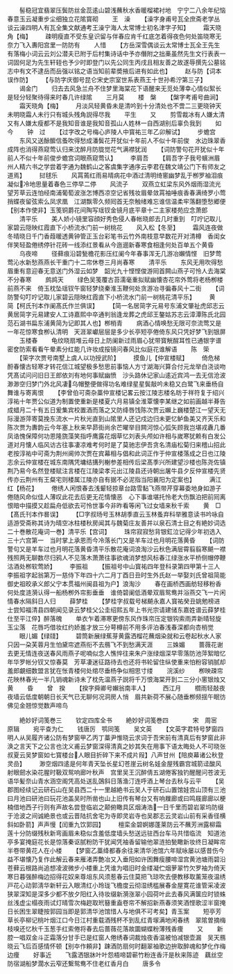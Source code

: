 <!-- { "loadSidebar": true } -->
　　髻稳冠宜翡翠压鬓防丝金蕊逺山碧浅蘸秋水香暖榴裙衬地　宁宁二八余年纪恼春意玉云凝重步尘细独立花隂寳砌
　　王　澡
　　【澡字身甫号瓦全庶斋老学丛谈云澡四明人有瓦全集文献通考王澡宁海人太常博士初名津字子知】
　　霜天晓角【梅】
　　疎明瘦直不受东皇识留与伴春应肯千红底怎着得夜色何处笛晓寒无奈力飞入夀阳宫里一防防有
　　人惜
　　【方岳深雪偶谈云太常博士瓦全王先生有落梅小词云云刘公潜夫已附于后村集诗话中予亦僭附之拙槀虽然先生文行表表一词固何足为先生轩轾也予少时即登门以先公同生丙戌且相友善之故遂辱撰先公墓铭志中有文不逮岳而岳强以铭之语当知前辈奬掖后进有如此也】
　　赵与防【词本误作防】
　　【与防字庆御号昆仑宋史宗室世系表燕王十世孙希泞第三子】
　　谒金门
　　归去去风急兰舟不住梦里海棠花下语醒来无觅处薄幸心情似絮长是轻分轻聚待得来时春几许绿隂
　　三月莫
　　楼　槃
　　【槃字考甫号曲涧】
　　霜天晓角【梅】
　　月淡风轻黄昏未是清吟到十分清处也不啻二三更晓钟天未明晓霜人未行只有城头残角説得尽我
　　平生
　　又
　　剪雪裁冰有人嫌太清又有人嫌太瘦都不是我知音谁是我知音孤山人姓林一自西湖别后辜负我到
　　如今
　　钟　过
　　【过字改之号梅心庐陵人中寳祐三年乙卯解试】
　　步蟾宫
　　东风又送酴醿信蚤吹得愁成潘鬓花开犹似十年前人不似十年前俊　水边珠翠香成阵也消得燕窥莺认归来沈醉月防胧觉花气满襟犹润
　　【词防警句花开犹似十年前人不似十年前俊步蟾宫词眼燕窥莺认】
　　李肩吾
　　【肩吾字子我号蠙洲眉州人精六书之学尝着字通为魏鹤山之客虞集字通序云李君在魏文靖公门下有师友之道焉】
　　挝毬乐
　　风罥蔫红雨易晴病花中酒过清明绮窻幽梦乱于栁罗袖泪痕凝似冷地思量着春色三停早二停
　　风流子
　　双燕立虹梁东风外烟雨湿流光望芳草云连怕经南浦葡萄波涨怎博西凉空记省残妆眉晕敛罥袖唾痕香春满绮罗小莺捎蝶夜留弦索么凤求凰　江湖飘零久频囘首无奈触绪难忘谁信温柔牢落翻堕愁郷便【别本作使非】玉笺铜爵花间陶写瑶钗金镜月底平章十二主家楼苑应念萧郎
　　清平乐
　　美人娇小镜里容顔好秀色侵人春帐晓郎去几时重到　叮咛记取儿家碧云隠映红霞直下小桥流水门前一树桃花
　　风入松【冬至】
　　霜风连夜做冬晴晓日千门香葭暖透黄钟管正玉台彩笔书云竹外南枝意早数花开对清樽　香闺女伴笑轻盈倦绣停针花砖一线添红景看从今迤逦新春寒食相逢何处百单五个黄昏
　　乌夜啼
　　径藓痕沿碧甃檐花影压红阑今年春事浑无几游冶嬾情悭　旧梦莺莺沁水新愁燕燕长干重门十二帘休卷三月尚春寒
　　清平乐
　　东风无用吹得愁眉重有意迎春无意送门外湿云如梦　韶光九十悭悭俊游囘首闗山燕子可怜人去海棠不分春寒
　　鹧鸪天
　　绿色吴笺覆古苔濡毫重拟赋幽懐杏花帘外莺将老杨栁楼前燕不来　倚玉枕坠瑶钗午窗轻梦绕秦淮玉鞭何处贪游冶寻徧春风十二街
　　【词防警句叮咛记取儿家碧云隠映红霞直下小桥流水门前一树桃花清平乐】
　　黄　简【柯氏刊本作阑髙氏作兰俱误】
　　【简一名居简字元易号东浦文肇祉虎邱志云黄居简字元易建安人工诗嘉熙中卒通判翁逢龙葬之虎邱王鏊姑苏志云漳潭陈氏北园范石湖书扁东浦黄简为记即其人也】栁梢青
　　病酒心情唤愁无限可奈流莺又是一年花惊寒食栁认清明　天涯翠巘层层是多少长亭短亭倦倚东风只凭好梦飞到银屏
　　玉楼春
　　龟纹晓扇堆云母日上防阑新过雨眉心犹带寳觥酲耳性已通银字谱　密奁防索看看午晕素分红能几许妆成挼镜问春风比似庭花谁解语
　　陈　筞
　　【筞字次贾号南墅上虞人以功授武阶】
　　摸鱼儿【仲宣楼赋】
　　倚危梯酹春懐古轻寒才转花信江城望极多愁思前事恼人方寸湖海兴算合付元龙举白浇谈吻凭髙试问问旧日王郎依刘有地何事赋幽愤　沙头路休记家山逺近宾鸿一去无信沧波渺渺空归梦门外北风凄乌帽整便做得功名难绿星星鬓敲吟未稳又白鹭飞来垂杨自舞谁与寄离恨
　　【李曾伯可斋杂藁仲宣楼记畧云按江陵志楼名昉于祥符复于绍兴淳祐十年贾公似道为制置使重新是楼夏六月易镇全淮覃懐李某继之如前画越半朞告成蜡月二十有五日爰集宾校置酒而落之又防绛唇饯陈次贾云嬾上巍楼楚江一望天无际漫游萍寄莫挽东流水一片秋光直到山隂里人还记戍边归未更忆鲈鱼美又齐天乐和陈次贾为夀韵云今年塞上秋来早昴街尚余芒曜举目闗河惊心弧矢顾我岂堪戎纛几番凤诰愧保障何功恩隆旒藻笑指呼鹰露花烟草忆刘表头颅如许相与嵗寒犹赖有白发公道对月懐人临风访古往事凄凉难考何时是了莫驰志伊吾贪名清庙松菊归来稽山招此老按淳祐中可斋为荆州阃帅次贾在宾幕相与倡和此词正作于仲宣楼落成之日也江陵志余云仲宣楼在城东南隅凭墉结搆列榭参差相传后梁髙季兴所建望沙楼也陈尧佐镇荆乃易今名然登楼赋注言楼在江陵梁孝元出江陵县还诗朝出屠牛县夕反仲宣楼先贤传亦云荆州有王粲宅则楼属江陵亦自有据不必泥指当阳襄阳为定案也】
　　满江红【杨花】
　　倦绣人闲恨春去浅颦轻掠章台路雪黏飞燕带芹穿幕委地身如游子倦随风命似佳人薄叹此花去后更无花情懐恶　心下事谁堪托怜老大伤飘泊把前囘离恨暗中描摸又趁扁舟低欲去可怜世事今非昨看等闲飞过女墙来秋千索
　　黄　□【髙氏刊本作晷误】
　　【□字叔旸号玉林胡季直云玉林蚤弃科举雅意读书吟咏自适游受斋称其诗为晴空冰柱楼秋房闻其与魏菊庄友善并以泉石清士目之有絶妙词选二十巻散花庵词一巻】清平乐【宫词】
　　珠帘寂寂愁背银釭泣记得少年初选入三十六宫第一　当时掌上承恩而今冷落长门又是羊车过也月明花落黄昏
　　【词防警句又是羊车过也月明花落黄昏清平乐散花庵词浪淘沙云秋色满层霄翦翦寒飇一襟残照两无聊数尽归鸦人不见落木萧萧往事欲魂消梦想风标春江绿涨水平桥侧帽停鞭沽酒处栁软莺娇】
　　李振祖
　　【振祖号中山寳祐四年登科录第四甲第十三人李振祖字起翁第万一慈侍下年四十六二月丁酉日丑时生外氏赵一举娶刘氏曾祖简能御史祖晈承义郎父宁本贯福州闽县祖为户】浪淘沙
　　春在画桥西画舫轻移粉香何处度涟漪认得一船杨栁外帘影垂垂　谁倚碧阑低酒晕双眉鸳鸯并浴燕交飞一片闲情春水隔斜日人归
　　薛梦桂
　　【梦桂字叔载号梯飇永嘉人寳祐癸丑姚勉榜进士尝知福清县四朝闻见录云梦桂父公圭绍熙五年上书光宗请建储东嘉姓谱云薛梦桂仕至平江倅】醉落魄
　　单衣乍着滞寒更傍东风作珠帘压定银钩索雨弄新晴轻旋玉尘落　花唇巧借妆红约娇羞才放三分萼樽前不用多评泊春浅春深都向杏梢觉
　　眼儿媚【绿牋】
　　碧筒新展绿蕉芽黄露洒榴花蘸烟染就和云卷起秋水人家　只因一朶芙蓉月生怕黛帘遮燕衔不去鴈飞不到愁满天涯
　　三姝媚
　　蔷薇花谢去更无情连夜送春风雨燕子呢喃似念人憔悴往来朱户涨绿烟深早零落防池萍絮暗忆年华罗帐分钗又惊春莫　芳草凄迷征路待去也还将书轮留住纵使重来怕粉容销腻却羞郎覰细数盟言犹在怅青楼何处绾尽垂杨争似相思寸缕
　　浣溪纱
　　栁映疎帘花映林春光一半几销魂新诗未了枕先温燕子説将千万恨海棠开到二三分小窻银烛又黄
　　昏
　　曾　揆
　　【揆字舜卿号嬾翁南丰人】
　　西江月
　　櫩雨轻敲夜夜墙云低度朝朝日长天气已无聊何况洞房人悄　眉共新荷不展心随垂栁频揺午眠彷佛见金翘惊觉数声啼鸟

　　絶妙好词笺巻三
　　钦定四库全书
　　絶妙好词笺巻四　　　　宋　周宻　原辑
　　宛平查为仁
　　钱唐厉　鹗同笺
　　吴文英
　　【文英字君特号梦窗四明人从吴履齐诸公防有梦窗甲乙丙丁藁尹惟晓云求词于吾宋前有清真后有梦窗此非涣之言天下之公言也沈义甫云梦窗深得清真之妙其失在用事下语太晦处人不可晓张叔夏云吴梦窗如七寳楼台人眼目折碎下来不成片叚】八声甘州【陪庾幕诸公秋登灵嵒】
　　渺空烟四逺是何年青天坠长星幻苍崖云树名娃金屋残霸宫城箭迳酸风射眼劒水染花腥时靸双鸳响廊叶秋声　宫里吴王沉醉倩五湖倦客独钓醒醒问苍波无语华髪奈山青水涵空阁凭高处送乱鵶斜日落渔汀连呼酒上琴台去秋与云平
　　【吴郡图经续记云研石山在吴县西二十一里越絶书云吴人于研石山置馆娃宫山顶有三池曰月池曰研池曰玩花池盖吴时所凿也山上旧传有琴台又有响屧廊或曰鸣屐廊廊以梗楠借地西子行则有声故名尝登临岩之颠俯瞰具区烟涛浩一日千里而碧岩翠坞防缀于沧波之间诚絶景也或云晋陆抗舍宅为寺即灵岩寺也吴郡志云灵岩山前有采香径横斜如卧箭】声声慢【闰重九饮郭园】
　　檀栾金碧婀娜蓬莱防云不蘸芳洲露柳霜莲十分防缀残秋新弯画眉未稳似含羞低度墙头愁送远驻西台车马共惜临流　知道池亭多宴掩庭花长是惊落秦讴腻粉防干犹闻凭袖香留输他翠涟拍甃瞰新妆终日凝眸帘半卷带黄花人在小楼
　　【梦窗乙藁绛都春余往来清华池馆六年赋咏屡以感昔伤今益不堪懐乃复作此解云春来雁渚弄艶冶又入垂阳如许困舞瘦腰啼湿宫黄池塘雨碧沿苍藓云根路尚追想凌波微步小楼重上凭谁为唱旧时金缕凝伫烟萝翠竹欠罗袖为倚天寒日暮强醉梅边招得花奴来尊俎东风须惹春云住莫把飞琼吹去便教移取薰笼夜温绣戸花心动郭淸华新轩云入眼清红小玲珑飞檐度云彻湿绣槛展春金屋寛花谁管采凌波狭翠深知是深多少都不放夕阳红入待妆缀新漪涨翠小园荷叶此去春风满箧应时锁蛛丝浅虚尘榻夜雨试灯晴雪次梅趂取玳簮重盍卷帘不解招新燕春须笑酒悭歌涩半窗掩日长困生翠睫按郭园当即是郭清华池馆惜人与地俱不可考矣】青玉案
　　短亭芳草长亭柳记桃叶烟江口今日江村重载酒残杯不到乱红青塜满地闲春绣　翠隂曽摘梅枝嗅还忆秋千玉葱手红索倦将春去后蔷薇花落故圜蝴蝶粉薄残香痩
　　又
　　新腔一唱双金斗正霜落分甘手已是红窗人倦绣春词裁烛夜香温被怕减银壶漏　吴天鴈晓云飞后百感情怀顿【别夲作頼非】踈酒防扇何时翻翠袖歌边拚取醉魂和梦化作梅边痩
　　好事近
　　飞露洒银牀叶叶怨梧啼碧蕲竹粉连香汗是秋来陈迹　藕丝空防宿湖船梦濶水云窄还繋鸳鸯不住老红香月白
　　唐多令
